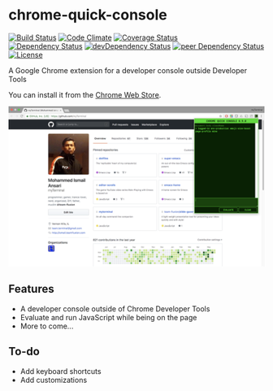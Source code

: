 # chrome-quick-console

[![Build Status](https://travis-ci.org/myTerminal/chrome-quick-console.svg?branch=master)](https://travis-ci.org/myTerminal/chrome-quick-console)
[![Code Climate](https://codeclimate.com/github/myTerminal/chrome-quick-console.png)](https://codeclimate.com/github/myTerminal/chrome-quick-console)
[![Coverage Status](https://img.shields.io/coveralls/myTerminal/chrome-quick-console.svg)](https://coveralls.io/r/myTerminal/chrome-quick-console?branch=master)  
[![Dependency Status](https://david-dm.org/myTerminal/chrome-quick-console.svg)](https://david-dm.org/myTerminal/chrome-quick-console)
[![devDependency Status](https://david-dm.org/myTerminal/chrome-quick-console/dev-status.svg)](https://david-dm.org/myTerminal/chrome-quick-console#info=devDependencies)
[![peer Dependency Status](https://david-dm.org/myTerminal/chrome-quick-console/peer-status.svg)](https://david-dm.org/myTerminal/chrome-quick-console#info=peerDependencies)  
[![License](https://img.shields.io/badge/LICENSE-GPL%20v3.0-blue.svg)](https://www.gnu.org/licenses/gpl.html)

A Google Chrome extension for a developer console outside Developer Tools

You can install it from the [Chrome Web Store](https://chrome.google.com/webstore/detail/egnpebbaedhmkhdoachibnpiplmkjoke).

[![Screenshot](images/screenshot.png)](https://chrome.google.com/webstore/detail/egnpebbaedhmkhdoachibnpiplmkjoke)

## Features

* A developer console outside of Chrome Developer Tools
* Evaluate and run JavaScript while being on the page
* More to come...

## To-do

* Add keyboard shortcuts
* Add customizations
